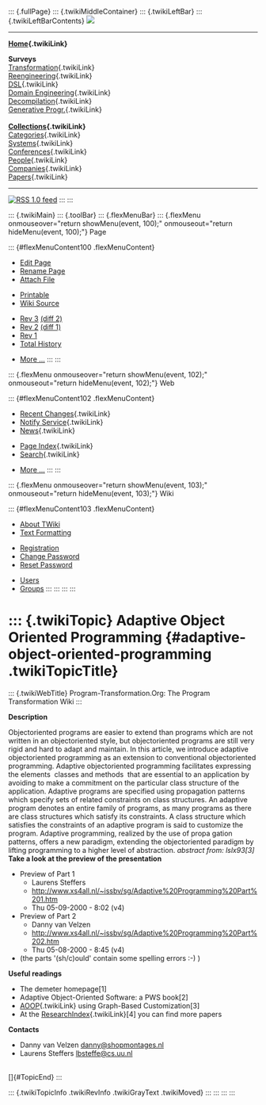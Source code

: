 ::: {.fullPage}
::: {.twikiMiddleContainer}
::: {.twikiLeftBar}
::: {.twikiLeftBarContents}
![](../pub/transformation.gif)

------------------------------------------------------------------------

**[Home](WebHome){.twikiLink}**

**Surveys**\
[Transformation](ProgramTransformation){.twikiLink}\
[Reengineering](ReengineeringWiki){.twikiLink}\
[DSL](DomainSpecificLanguages){.twikiLink}\
[Domain Engineering](DomainEngineering){.twikiLink}\
[Decompilation](DeCompilation){.twikiLink}\
[Generative Progr.](GenerativeProgrammingWiki){.twikiLink}\
\
**[Collections](CategoryCollection){.twikiLink}**\
[Categories](CategoryCategory){.twikiLink}\
[Systems](TransformationSystems){.twikiLink}\
[Conferences](TransformationConferences){.twikiLink}\
[People](TransformationPeople){.twikiLink}\
[Companies](TransformationCompanies){.twikiLink}\
[Papers](CategoryPaper){.twikiLink}

------------------------------------------------------------------------

[![](../pub/rss.gif "RSS 1.0 feed")](WebRss@skin=rss)
:::
:::

::: {.twikiMain}
::: {.toolBar}
::: {.flexMenuBar}
::: {.flexMenu onmouseover="return showMenu(event, 100);" onmouseout="return hideMenu(event, 100);"}
Page

::: {#flexMenuContent100 .flexMenuContent}
-   [Edit
    Page](http://www.program-transformation.org/edit/Transform/AdaptiveObjectOrientedProgramming?t=1536826424)
-   [Rename
    Page](http://www.program-transformation.org/rename/Transform/AdaptiveObjectOrientedProgramming)
-   [Attach
    File](http://www.program-transformation.org/attach/Transform/AdaptiveObjectOrientedProgramming)

<!-- -->

-   [Printable](http://www.program-transformation.org/view/Transform/AdaptiveObjectOrientedProgramming?skin=print.pattern)
-   [Wiki
    Source](http://www.program-transformation.org/view/Transform/AdaptiveObjectOrientedProgramming?skin=text&raw=on&contenttype=text/plain)

<!-- -->

-   [Rev
    3](http://www.program-transformation.org/view/Transform/AdaptiveObjectOrientedProgramming?rev=1.3)
    [(diff 2)](http://www.program-transformation.org/rdiff/Transform/AdaptiveObjectOrientedProgramming?rev1=1.3&rev2=1.2)
-   [Rev
    2](http://www.program-transformation.org/view/Transform/AdaptiveObjectOrientedProgramming?rev=1.2)
    [(diff 1)](http://www.program-transformation.org/rdiff/Transform/AdaptiveObjectOrientedProgramming?rev1=1.2&rev2=1.1)
-   [Rev
    1](http://www.program-transformation.org/view/Transform/AdaptiveObjectOrientedProgramming?rev=1.1)
-   [Total
    History](http://www.program-transformation.org/rdiff/Transform/AdaptiveObjectOrientedProgramming)

<!-- -->

-   [More
    \...](http://www.program-transformation.org/oops/Transform/AdaptiveObjectOrientedProgramming?template=oopsmore&param1=1.3&param2=1.3)
:::
:::

::: {.flexMenu onmouseover="return showMenu(event, 102);" onmouseout="return hideMenu(event, 102);"}
Web

::: {#flexMenuContent102 .flexMenuContent}
-   [Recent Changes](WebChanges){.twikiLink}
-   [Notify Service](WebNotify){.twikiLink}
-   [News](WebNews){.twikiLink}

<!-- -->

-   [Page Index](WebIndex){.twikiLink}
-   [Search](WebSearch){.twikiLink}

<!-- -->

-   [More
    \...](http://www.program-transformation.org/oops/Transform/AdaptiveObjectOrientedProgramming?template=oopsmore&param1=1.3&param2=1.3)
:::
:::

::: {.flexMenu onmouseover="return showMenu(event, 103);" onmouseout="return hideMenu(event, 103);"}
Wiki

::: {#flexMenuContent103 .flexMenuContent}
-   [About
    TWiki](http://www.program-transformation.org/view/TWiki/WebHome)
-   [Text
    Formatting](http://www.program-transformation.org/view/TWiki/TextFormattingRules)

<!-- -->

-   [Registration](http://www.program-transformation.org/view/TWiki/TWikiRegistration)
-   [Change
    Password](http://www.program-transformation.org/view/TWiki/ChangePassword)
-   [Reset
    Password](http://www.program-transformation.org/view/TWiki/ResetPassword)

<!-- -->

-   [Users](http://www.program-transformation.org/view/Main/TWikiUsers)
-   [Groups](http://www.program-transformation.org/view/Main/TWikiGroups)
:::
:::
:::
:::

::: {.twikiTopic}
Adaptive Object Oriented Programming {#adaptive-object-oriented-programming .twikiTopicTitle}
====================================

::: {.twikiWebTitle}
Program-Transformation.Org: The Program Transformation Wiki
:::

**Description**

Object­oriented programs are easier to extend than programs which are
not written in an object­oriented style, but object­oriented programs
are still very rigid and hard to adapt and maintain. In this article, we
introduce adaptive object­oriented programming as an extension to
conventional object­oriented programming. Adaptive object­oriented
programming facilitates expressing the elements ­ classes and methods ­
that are essential to an application by avoiding to make a commitment on
the particular class structure of the application. Adaptive programs are
specified using propagation patterns which specify sets of related
constraints on class structures. An adaptive program denotes an entire
family of programs, as many programs as there are class structures which
satisfy its constraints. A class structure which satisfies the
constraints of an adaptive program is said to customize the program.
Adaptive programming, realized by the use of propa­ gation patterns,
offers a new paradigm, extending the object­oriented paradigm by lifting
programming to a higher level of abstraction. *abstract from:
lslx93\[3\]* **Take a look at the preview of the presentation**

-   Preview of Part 1
    -   Laurens Steffers
    -   <http://www.xs4all.nl/~issbv/sg/Adaptive%20Programming%20Part%201.htm>
    -   Thu 05-09-2000 - 8:02 (v4)
-   Preview of Part 2
    -   Danny van Velzen
    -   <http://www.xs4all.nl/~issbv/sg/Adaptive%20Programming%20Part%202.htm>
    -   Thu 05-08-2000 - 8:45 (v4)
-   (the parts \'(sh/c)ould\' contain some spelling errors :-) )

**Useful readings**

-   The demeter homepage\[1\]
-   Adaptive Object-Oriented Software: a PWS book\[2\]
-   [AOOP](AOOP){.twikiLink} using Graph-Based Customization\[3\]
-   At the [ResearchIndex](ResearchIndex){.twikiLink}\[4\] you can find
    more papers

**Contacts**

-   Danny van Velzen <danny@shopmontages.nl>
-   Laurens Steffers <lbsteffe@cs.uu.nl>

\
[]{#TopicEnd}
:::

::: {.twikiTopicInfo .twikiRevInfo .twikiGrayText .twikiMoved}
:::
:::
:::
:::
